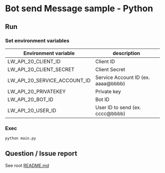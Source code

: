 # Bot send Message sample - Python

## Run
### Set environment variables

Environment variable | description
---|---
LW_API_20_CLIENT_ID | Client ID
LW_API_20_CLIENT_SECRET | Client Secret
LW_API_20_SERVICE_ACCOUNT_ID | Service Account ID (ex. aaaa@bbbb)
LW_API_20_PRIVATEKEY | Private key
LW_API_20_BOT_ID | Bot ID
LW_API_20_USER_ID | User ID to send (ex. cccc@bbbb)

### Exec

```python
python main.py
```

## Question / Issue report
See root [README.md](../../../README.md)
